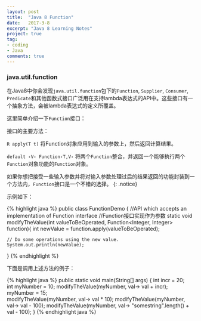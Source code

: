 ```yaml
---
layout: post
title:  "Java 8 Function"
date:   2017-3-8
excerpt: "Java 8 Learning Notes"
project: true
tag:
- coding
- Java
comments: true
---
```


### java.util.function

在Java8中你会发现`java.util.function`包下的`Function`, `Supplier`, `Consumer`, `Predicate`和其他函数式接口广泛用在支持lambda表达式的API中。这些接口有一个抽象方法，会被lambda表达式的定义所覆盖。

这里简单介绍一下`Function`接口：

接口的主要方法：

`R apply(T t)`
将Function对象应用到输入的参数上，然后返回计算结果。

`default ‹V› Function‹T,V›` 
将两个`Function`整合，并返回一个能够执行两个`Function`对象功能的`Function`对象。

如果你想把接受一些输入参数并将对输入参数处理过后的结果返回的功能封装到一个方法内，`Function`接口是一个不错的选择。
{: .notice}

示例如下：

{% highlight java %}
public class FunctionDemo {
    //API which accepts an implementation of Function interface
    //Function接口实现作为参数
    static void modifyTheValue(int valueToBeOperated, Function<Integer, Integer> function){
    int newValue = function.apply(valueToBeOperated);
    
    // Do some operations using the new value.
    System.out.println(newValue);
}
{% endhighlight %}

下面是调用上述方法的例子：

{% highlight java %}
public static void main(String[] args) {
    int incr = 20;  
    int myNumber = 10;
    modifyTheValue(myNumber, val-> val + incr);
    myNumber = 15;  
    modifyTheValue(myNumber, val-> val * 10);
    modifyTheValue(myNumber, val-> val - 100);
    modifyTheValue(myNumber, val-> "somestring".length() + val - 100);
}
{% endhighlight java %}
